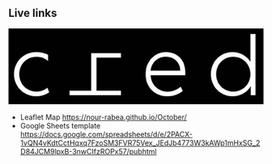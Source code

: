## Live links
![Nour](media/LOGO.jpg)

- Leaflet Map https://nour-rabea.github.io/October/
- Google Sheets template https://docs.google.com/spreadsheets/d/e/2PACX-1vQN4vKdtCctHqxq7FzoSM3FVR75Vex_JEdJb4773W3kAWp1mHxSG_2D84JCM9lpxB-3nwCIfzROPx57/pubhtml
